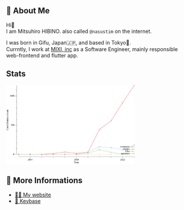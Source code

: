 ## :ninja: About Me

Hi:wave:  
I am Mitsuhiro HIBINO. also called `@nasustim` on the internet.

I was born in Gifu, Japan:jp:, and based in Tokyo:tokyo_tower:.  
Currntly, I work at [MIXI, inc](https://github.com/mixigroup) as a Software Engineer, mainly responsible web-frontend and flutter app.

## Stats

<img width="350" src="./images/github-stat.svg">

## :link: More Informations

- [:man_artist: My website](https://nasustim.com)
- [:key: Keybase](https://keybase.io/nasustim)
